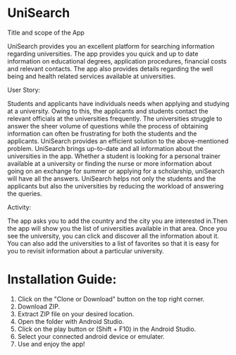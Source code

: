 # UniSearch

Title and scope of the App

UniSearch provides you an excellent platform for searching information regarding universities. The app provides you quick and up to date information on educational degrees, application procedures, financial costs and relevant contacts. The app also provides details regarding the well being and health related services available at universities.


User Story:

Students and applicants have individuals needs when applying and studying at a university. Owing to this, the applicants and students contact the relevant officials at the universities frequently. The universities struggle to answer the sheer volume of questions while the process of obtaining information can often be frustrating for both the students and the applicants.
UniSearch provides an efficient solution to the above-mentioned problem. UniSearch brings up-to-date and all information about the universities in the app. Whether a student is looking for a personal trainer available at a university or finding the nurse or more information about going on an exchange for summer or applying for a scholarship, uniSearch will have all the answers. UniSearch helps not only the students and the applicants but also the universities by reducing the workload of answering the queries.


Activity:

The app asks you to add the country and the city you are interested in.Then the app will show you the list of universities available in that area. Once you see the university, you can click and discover all the information about it. You can also add the universities to a list of favorites so that it is easy for you to revisit information about a particular university.


# Installation Guide: 

1. Click on the "Clone or Download" button on the top right corner.
2. Download ZIP.
3. Extract ZIP file on your desired location.
4. Open the folder with Android Studio. 
5. Click on the play button or (Shift + F10) in the Android Studio. 
6. Select your connected android device or emulater. 
7. Use and enjoy the app!  
